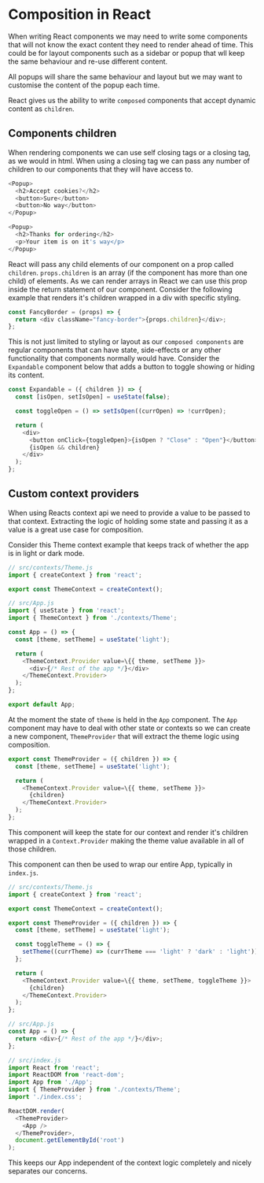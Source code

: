 # Composition in React

When writing React components we may need to write some components that will not know the exact content they need to render ahead of time. This could be for layout components such as a sidebar or popup that wll keep the same behaviour and re-use different content.

All popups will share the same behaviour and layout but we may want to customise the content of the popup each time.

React gives us the ability to write `composed` components that accept dynamic content as `children`.

## Components children

When rendering components we can use self closing tags or a closing tag, as we would in html. When using a closing tag we can pass any number of children to our components that they will have access to.

```js
<Popup>
  <h2>Accept cookies?</h2>
  <button>Sure</button>
  <button>No way</button>
</Popup>

<Popup>
  <h2>Thanks for ordering</h2>
  <p>Your item is on it's way</p>
</Popup>
```

React will pass any child elements of our component on a prop called `children`. `props.children` is an array (if the component has more than one child) of elements. As we can render arrays in React we can use this prop inside the return statement of our component. Consider the following example that renders it's children wrapped in a div with specific styling.

```js
const FancyBorder = (props) => {
  return <div className="fancy-border">{props.children}</div>;
};
```

This is not just limited to styling or layout as our `composed components` are regular components that can have state, side-effects or any other functionality that components normally would have. Consider the `Expandable` component below that adds a button to toggle showing or hiding its content.

```js
const Expandable = ({ children }) => {
  const [isOpen, setIsOpen] = useState(false);

  const toggleOpen = () => setIsOpen((currOpen) => !currOpen);

  return (
    <div>
      <button onClick={toggleOpen}>{isOpen ? "Close" : "Open"}</button>
      {isOpen && children}
    </div>
  );
};
```

## Custom context providers

When using Reacts context api we need to provide a value to be passed to that context. Extracting the logic of holding some state and passing it as a value is a great use case for composition.

Consider this Theme context example that keeps track of whether the app is in light or dark mode.

```js
// src/contexts/Theme.js
import { createContext } from 'react';

export const ThemeContext = createContext();

// src/App.js
import { useState } from 'react';
import { ThemeContext } from './contexts/Theme';

const App = () => {
  const [theme, setTheme] = useState('light');

  return (
    <ThemeContext.Provider value=\{{ theme, setTheme }}>
      <div>{/* Rest of the app */}</div>
    </ThemeContext.Provider>
  );
};

export default App;
```

At the moment the state of `theme` is held in the `App` component. The `App` component may have to deal with other state or contexts so we can create a new component, `ThemeProvider` that will extract the theme logic using composition.

```js
export const ThemeProvider = ({ children }) => {
  const [theme, setTheme] = useState('light');

  return (
    <ThemeContext.Provider value=\{{ theme, setTheme }}>
      {children}
    </ThemeContext.Provider>
  );
};
```

This component will keep the state for our context and render it's children wrapped in a `Context.Provider` making the theme value available in all of those children.

This component can then be used to wrap our entire App, typically in `index.js`.

```js
// src/contexts/Theme.js
import { createContext } from 'react';

export const ThemeContext = createContext();

export const ThemeProvider = ({ children }) => {
  const [theme, setTheme] = useState('light');

  const toggleTheme = () => {
    setTheme((currTheme) => (currTheme === 'light' ? 'dark' : 'light'));
  };

  return (
    <ThemeContext.Provider value=\{{ theme, setTheme, toggleTheme }}>
      {children}
    </ThemeContext.Provider>
  );
};

// src/App.js
const App = () => {
  return <div>{/* Rest of the app */}</div>;
};

// src/index.js
import React from 'react';
import ReactDOM from 'react-dom';
import App from './App';
import { ThemeProvider } from './contexts/Theme';
import './index.css';

ReactDOM.render(
  <ThemeProvider>
    <App />
  </ThemeProvider>,
  document.getElementById('root')
);
```

This keeps our App independent of the context logic completely and nicely separates our concerns.
